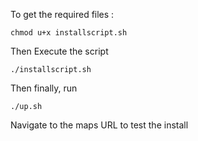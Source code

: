 To get the required files : 
```
chmod u+x installscript.sh
```
Then Execute the script
```
./installscript.sh
```
Then finally, run 
```
./up.sh
```

Navigate to the maps URL to test the install
